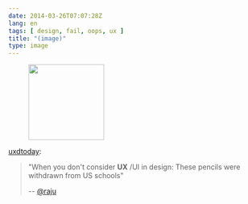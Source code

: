 ```yaml
---
date: 2014-03-26T07:07:28Z
lang: en
tags: [ design, fail, oops, ux ]
title: "(image)"
type: image
---
```


<figure>
<a
href="https://hugo.ferreira.cc/uxdtoday-when-you-dont-consider-uxui-in/attachment/146/"
rel="attachment"><img
src="/wp-content/uploads/2014/03/tumblr_n2y0tlDU6d1tuvyv0o1_1280-150x150.png"
width="150" height="150" /></a></figure>

[uxdtoday](http://uxdesign.today/post/80573529956/when-you-dont-consider-ux-ui-in-design-these):

> "When you don't consider **UX** /UI in design: These pencils were
> withdrawn from US schools"
>
> -- [\@raju](https://twitter.com/raju/status/447838001444683776)

